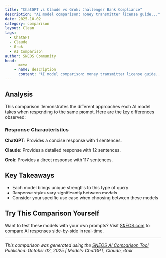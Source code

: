 ```yaml
---
title: "ChatGPT vs Claude vs Grok: Challenger Bank Compliance"
description: "AI model comparison: money transmitter license guide..."
date: 2025-10-02
category: comparison
layout: Clean
tags:
  - ChatGPT
  - Claude
  - Grok
  - AI Comparison
author: SNEOS Community
head:
  - - meta
    - name: description
      content: "AI model comparison: money transmitter license guide..."
---
```


<ChatComparison
  title="ChatGPT vs Claude vs Grok: Challenger Bank Compliance"
  prompt="money transmitter license guide"
  :responses='{
    "ChatGPT": "Error calling OpenAI API.",
    "Claude": "# Money Transmitter License Guide\n\n## Overview\nA Money Transmitter License (MTL) is required for businesses that transmit money or monetary value from one location to another, typically involving currency exchange, payment processing, or money transfer services.\n\n## Who Needs an MTL?\n\n### Businesses That Typically Require Licensing:\n- **Money transfer services** (Western Union, MoneyGram competitors)\n- **Payment processors** and payment service providers\n- **Cryptocurrency exchanges** and digital wallet providers\n- **Check cashing services**\n- **Prepaid card issuers**\n- **Remittance services**\n- **Foreign exchange dealers**\n\n### Common Exemptions:\n- Traditional banks and credit unions\n- Licensed attorneys handling client funds\n- Government agencies\n- Some merchants accepting payments for their own goods/services\n\n## State-by-State Requirements\n\n### Key Points:\n- **No federal license** - regulation occurs at state level\n- **Must license in each state** where you operate\n- **Requirements vary significantly** by state\n- Some states have **reciprocity agreements**\n\n### States with Stricter Requirements:\n- New York (BitLicense for crypto)\n- California\n- Texas\n- Florida\n\n## General Application Process\n\n### 1. Pre-Application Preparation\n- Determine which states you need licenses in\n- Prepare required documentation\n- Secure surety bonds\n- Complete background checks\n\n### 2. Required Documentation (Typical)\n- **Business plan** and financial projections\n- **Audited financial statements**\n- **Anti-money laundering (AML) program**\n- **Privacy policy** and customer protection procedures\n- **Key personnel** background information\n- **Surety bond** (amounts vary by state)\n- **Net worth** demonstration\n\n### 3. Application Submission\n- Complete state-specific applications\n- Pay application fees ($1,000-$5,000\u002B per state)\n- Submit all required documentation\n- Undergo background investigations\n\n### 4. Ongoing Compliance\n- Annual renewals and fees\n- Regular reporting requirements\n- Maintain surety bonds\n- AML compliance monitoring\n- Examination readiness\n\n## Financial Requirements\n\n### Typical Requirements:\n- **Minimum net worth**: $25,000-$1,000,000\u002B\n- **Surety bonds**: $10,000-$2,000,000\u002B\n- **Permissible investments** for customer funds\n- **Audited financial statements**\n\n## Timeline and Costs\n\n### Timeline:\n- **6-12 months** for initial licenses\n- Varies significantly by state\n- Background checks can add time\n\n### Costs (Per State):\n- **Application fees**: $1,000-$5,000\u002B\n- **Investigation fees**: $1,000-$10,000\u002B\n- **Annual fees**: $500-$2,500\u002B\n- **Surety bond costs**: 1-3% of bond amount annually\n- **Legal and consulting**: $50,000-$200,000\u002B total\n\n## Multi-State Coordination\n\n### Strategies:\n- **Nationwide Multistate Licensing System (NMLS)** for some states\n- Prioritize key markets first\n- Consider **reciprocity agreements**\n- Use experienced regulatory counsel\n\n## Compliance Considerations\n\n### Key Requirements:\n- **Bank Secrecy Act (BSA)** compliance\n- **Anti-Money Laundering (AML)** programs\n- **Know Your Customer (KYC)** procedures\n- **Suspicious Activity Reporting (SAR)**\n- Customer fund segregation\n- Regular examinations\n\n## Special Considerations for Digital Assets\n\n### Additional Requirements:\n- Enhanced cybersecurity measures\n- Digital asset-specific AML procedures\n- Consumer protection disclosures\n- Custody and safekeeping requirements\n- Some states require separate digital asset licenses\n\n## Getting Started\n\n### Recommended Steps:\n1. **Consult with regulatory attorney** experienced in money transmission\n2. **Assess business model** against state definitions\n3. **Create compliance framework** before applying\n4. **Secure adequate funding** for the process\n5. **Develop relationships** with surety bond providers\n6. **Prepare comprehensive documentation**\n\n### Professional Help:\n- **Regulatory attorneys** specializing in money transmission\n- **Compliance consultants**\n- **Surety bond brokers**\n- **CPA firms** with FinTech experience\n\n## Red Flags to Avoid\n- Operating without proper licenses\n- Inadequate AML procedures\n- Insufficient capitalization\n- Poor recor",
    "Grok": "A **Money Transmitter License (MTL)** is a regulatory requirement in the United States for businesses that engage in the transmission of money, either domestically or internationally. This includes companies offering services like money transfers, payment processing, issuing or redeeming money orders, and certain cryptocurrency transactions. The goal of this license is to protect consumers from fraud, ensure financial stability, and prevent money laundering or other illicit activities.\n\nObtaining a Money Transmitter License can be complex, as requirements vary by state, and some federal regulations may also apply. Below is a comprehensive guide to help you understand the process:\n\n---\n\n### **1. Understand What a Money Transmitter License Is**\nA Money Transmitter is generally defined as a business that:\n- Receives money or monetary value from a person to transmit it to another person or location.\n- Issues or redeems money orders, traveler\u2019s checks, or stored value (e.g., prepaid cards).\n- Engages in payment processing or virtual currency transactions (in some states).\n\nCommon examples of businesses requiring an MTL include:\n- Money transfer services (e.g., Western Union, PayPal, Venmo)\n- Cryptocurrency exchanges or wallet providers\n- Payroll processing companies\n- Bill payment services\n\n---\n\n### **2. Determine if You Need a License**\nNot all businesses dealing with money require an MTL. Some exemptions may apply, such as:\n- Banks and credit unions (already regulated by federal authorities).\n- Businesses acting solely as agents for licensed money transmitters.\n- Certain types of merchants or retailers who don\u2019t transmit funds as their primary business.\n\nTo confirm whether your business needs a license:\n- Review the **definition of a money transmitter** in each state where you plan to operate.\n- Check for applicable exemptions in state laws or regulations.\n\nAdditionally, if you operate in multiple states or internationally, you may need to comply with federal regulations under the **Bank Secrecy Act (BSA)** enforced by the **Financial Crimes Enforcement Network (FinCEN)**.\n\n---\n\n### **3. Register with FinCEN (Federal Requirement)**\nIf your business qualifies as a Money Services Business (MSB) under federal law, you must register with FinCEN, a bureau of the U.S. Department of the Treasury. MSBs include money transmitters, check cashers, currency exchangers, and issuers of prepaid access cards, among others.\n\n**Steps to Register with FinCEN:**\n1. **Determine if You\u2019re an MSB:** Review FinCEN\u2019s definition of an MSB on their website (www.fincen.gov). If you transmit money or deal with virtual currencies, you likely qualify.\n2. **File Form 107:** Complete and submit the MSB Registration Form (Form 107) online via the FinCEN BSA E-Filing System.\n3. **Renew Every 2 Years:** MSB registration must be renewed every two years, by December 31 of the renewal year.\n4. **Designate an AML Officer:** Appoint an Anti-Money Laundering (AML) compliance officer and implement an AML program to monitor and report suspicious activities.\n\n**Note:** FinCEN registration does not replace state licensing requirements but is a prerequisite for operating as a money transmitter in the U.S.\n\n---\n\n### **4. Research State-Specific Licensing Requirements**\nIn the U.S., money transmitter licensing is primarily regulated at the state level. Each state has its own rules, fees, and application processes. Some key points to consider:\n- **Not All States Require a License:** Some states, like Montana, do not currently require an MTL for certain activities. However, most states do.\n- **Nationwide Multistate Licensing System (NMLS):** Many states use the NMLS platform to manage MTL applications. You can create an NMLS account to apply for licenses in multiple states.\n- **Surety Bonds:** Most states require a surety bond, which serves as financial protection for consumers. Bond amounts vary by state and may depend on your transaction volume.\n- **Net Worth Requirements:** Some states require businesses to maintain a minimum net worth (e.g., $100,000 to $1 million).\n- **Fees:** Application and licensing fees vary, typically ranging from $1,000 to $10,000 per state, plus renewal fees.\n- **Background Checks:** Business owners, officers, and key employees often need to undergo background checks and provide fingerprints.\n\n**Examples of State Requirements:**\n- **California:** Requires a license through the Department of Financial Protection and Innovation (DFPI). A surety bond of at least $500,000 is needed, depending on transaction volume.\n- **New York:** Requires a license through the Department of Financial Services (DFS) and a \u0022BitLicense\u0022 for virtual currency businesses. Bond amounts and net worth requirements are high.\n- **Texas:** Requires a license through the Department of Banking with a minimum bond of $300,000.\n\n---\n\n### **5. Develop Compliance Programs**\nTo obtain and maintain an MTL, you must establish robust compliance programs, including:\n- **Anti-Money Laundering (AML) Program:** Required by FinCEN and most states. This includes customer identification (Know Your Customer or KYC procedures), monitoring transactions, and reporting suspicious activities via Suspicious Activity Reports (SARs).\n- **Consumer Protection Policies:** Ensure transparency in fees, terms, and conditions for customers.\n- **Cybersecurity Measures:** Protect customer data and financial transactions from breaches or fraud.\n- **Recordkeeping:** Maintain detailed records of transactions, often for a period of 5-7 years, depending on state and federal requirements.\n\n---\n\n### **6. Apply for Licenses**\nOnce you\u2019ve gathered the necessary information and prepared your compliance programs, follow these steps to apply:\n1. **Create an NMLS Account:** Most states use NMLS for applications. Set up a company account and complete the MU1 form (Uniform Money Services Business Application).\n2. **Submit Required Documents:** Provide financial statements, business plans, ownership information, AML policies, and proof of surety bonds.\n3. **Pay Fees:** Application fees vary by state. Some states also charge investigation fees.\n4. **Undergo Review:** Regulators will review your application, which may include audits, interviews, or requests for additional information. This process can take several months.\n\n---\n\n### **7. Maintain Compliance After Licensing**\nObtaining an MTL is just the beginning. To remain compliant:\n- **File Reports:** Submit quarterly or annual reports to state regulators and FinCEN, including transaction volumes and financial statements.\n- **Renew Licenses:** Most state licenses must be renewed annually, with fees and updated documentation.\n- **Conduct Audits:** Some states require periodic audits of your AML program and financial records.\n- **Stay Updated on Regulations:** Laws and regulations around money transmission (especially for cryptocurrencies) are evolving. Monitor updates from state regulators and FinCEN.\n\n---\n\n### **8. Consider Multistate Licensing Challenges**\nIf your business operates in multiple states, you\u2019ll likely need to obtain a license in each state unless exemptions apply. This can be costly and time-consuming. Some tips to manage multistate licensing:\n- Use the NMLS to streamline applications.\n- Work with legal or compliance consultants who specialize in money transmitter licensing.\n- Focus on key states first (e.g., where you have the most customers or transactions).\n\n---\n\n### **9. Additional Considerations for Cryptocurrency Businesses**\nIf your business deals with virtual currencies (e.g., Bitcoin, Ethereum), additional regulations may apply:\n- Some states treat virtual currency transmission as money transmission and require an MTL.\n- New York\u2019s BitLicense is a specific requirement for cryptocurrency businesses.\n- FinCEN considers virtual currency transmitters as MSBs, requiring federal registration and AML compliance.\n\n---\n\n### **10. Work with Professionals**\nNavigating MTL requirements can be overwhelming. Consider hiring:\n- **Legal Counsel:** Attorneys with experience in financial regulation can help ensure compliance and assist with applications.\n- **Compliance Consultants:** Experts can help develop AML programs and prepare documentation.\n- **Surety Bond Providers:** Work with a reputable provider to secure the necessary bonds.\n\n---\n\n### **Key Resources**\n- **FinCEN Website:** www.fincen.gov (for MSB registration and federal compliance guidance)\n- **Nationwide Multistate Licensing System (NMLS):** www.nmlsconsumeraccess.org (for state licensing applications)\n- **State Financial Regulators:** Check the website of the financial regulator in each state where you plan to operate (e.g., California DFPI, New York DFS).\n- **Conference of State Bank Supervisors (CSBS):** www.csbs.org (for information on state regulations and model laws).\n\n---\n\n### **Conclusion**\nObtaining a Money Transmitter License is a critical step for businesses involved in money transmission or virtual currency activities. It involves federal registration with FinCEN, state-by-state licensing, and ongoing compliance with AML and consumer protection regulations. Given the complexity and variability of requirements, thorough research and professional assistance are often necessary to ensure success.\n\nIf you have specific questions about your business or a particular state, let me know, and I can provide more targeted guidance!"
  }'
  published-date="08:38"
/>

## Analysis

This comparison demonstrates the different approaches each AI model takes when responding to the same prompt. Here are the key differences observed:

### Response Characteristics

**ChatGPT**: Provides a concise response with 1 sentences. 

**Claude**: Provides a detailed response with 12 sentences. 

**Grok**: Provides a direct response with 117 sentences. 

## Key Takeaways

- Each model brings unique strengths to this type of query
- Response styles vary significantly between models
- Consider your specific use case when choosing between these models

## Try This Comparison Yourself

Want to test these models with your own prompts? Visit [SNEOS.com](https://sneos.com) to compare AI responses side-by-side in real-time.

---

*This comparison was generated using the [SNEOS AI Comparison Tool](https://sneos.com)*
*Published: October 02, 2025 | Models: ChatGPT, Claude, Grok*
